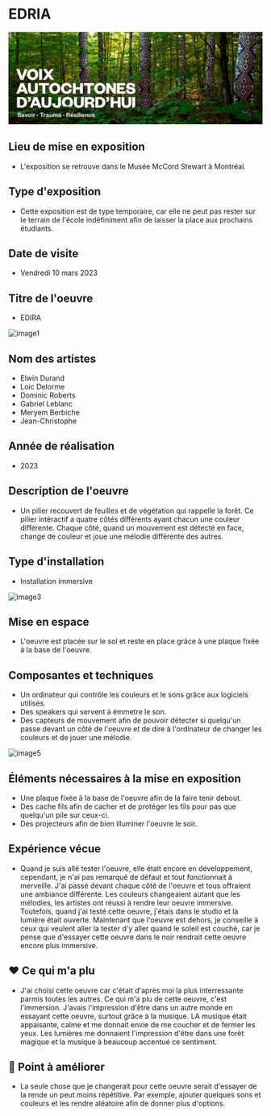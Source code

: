 # EDRIA #

![logo](medias/logo.jpg)

## Lieu de mise en exposition ##

- L'exposition se retrouve dans le Musée McCord Stewart à Montréal.

## Type d'exposition ##

- Cette exposition est de type temporaire, car elle ne peut pas rester sur le terrain de l'école indéfiniment afin de laisser la place aux prochains étudiants.

## Date de visite ##

- Vendredi 10 mars 2023

## Titre de l'oeuvre ##

- EDIRA

![image1](medias/image1.jpg)

## Nom des artistes ##

- Elwin Durand
- Loic Delorme
- Dominic Roberts
- Gabriel Leblanc
- Meryem Berbiche
- Jean-Christophe

## Année de réalisation ##

- 2023

## Description de l'oeuvre ##

- Un pilier recouvert de feuilles et de végétation qui rappelle la forêt. Ce pilier intéractif a quatre côtés différents ayant chacun une couleur différente. Chaque côté, quand un mouvement est détecté en face, change de couleur et joue une mélodie différente des autres.

## Type d'installation ##

- Installation immersive

![image3](medias/image3.jpg)

## Mise en espace ##

- L'oeuvre est placée sur le sol et reste en place grâce à une plaque fixée à la base de l'oeuvre. 

## Composantes et techniques ##

- Un ordinateur qui contrôle les couleurs et le sons grâce aux logiciels utilisés.
- Des speakers qui servent à émmetre le son.
- Des capteurs de mouvement afin de pouvoir détecter si quelqu'un passe devant un côté de l'oeuvre et de dire à l'ordinateur de changer les couleurs et de jouer une mélodie. 

![image5](medias/image5.jpg)

## Éléments nécessaires à la mise en exposition ##

- Une plaque fixée à la base de l'oeuvre afin de la faire tenir debout.
- Des cache fils afin de cacher et de protéger les fils pour pas que quelqu'un pile sur ceux-ci.
- Des projecteurs afin de bien illuminer l'oeuvre le soir.

## Expérience vécue ##

- Quand je suis allé tester l'oeuvre, elle était encore en développement, cependant, je n'ai pas remarqué de défaut et tout fonctionnait à merveille. J'ai passé devant chaque côté de l'oeuvre et tous offraient une ambiance différente. Les couleurs changeaient autant que les mélodies, les artistes ont réussi à rendre leur oeuvre immersive. Toutefois, quand j'ai testé cette oeuvre, j'étais dans le studio et la lumière était ouverte. Maintenant que l'oeuvre est dehors, je conseille à ceux qui veulent aller la tester d'y aller quand le soleil est couché, car je pense que d'essayer cette oeuvre dans le noir rendrait cette oeuvre encore plus immersive.

## ❤️ Ce qui m'a plu ##

- J'ai choisi cette oeuvre car c'était d'après moi la plus interressante parmis toutes les autres. Ce qui m'a plu de cette oeuvre, c'est l'immersion. J'avais l'impression d'être dans un autre monde en essayant cette oeuvre, surtout grâce à la musique. LA musique était appaisante, calme et me donnait envie de me coucher et de fermer les yeux. Les lumières me donnaient l'impression d'être dans une forêt magique et la musique à beaucoup accentué ce sentiment. 

## 🤔 Point à améliorer ##

- La seule chose que je changerait pour cette oeuvre serait d'essayer de la rende un peut moins répétitive. Par exemple, ajouter quelques sons et couleurs et les rendre aléatoire afin de donner plus d'options.
